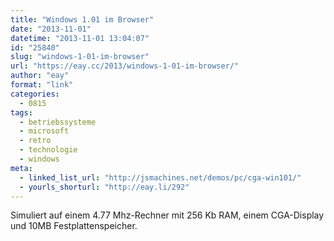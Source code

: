 ```yaml
---
title: "Windows 1.01 im Browser"
date: "2013-11-01"
datetime: "2013-11-01 13:04:07"
id: "25840"
slug: "windows-1-01-im-browser"
url: "https://eay.cc/2013/windows-1-01-im-browser/"
author: "eay"
format: "link"
categories:
  - 0815
tags:
  - betriebssysteme
  - microsoft
  - retro
  - technologie
  - windows
meta:
  - linked_list_url: "http://jsmachines.net/demos/pc/cga-win101/"
  - yourls_shorturl: "http://eay.li/292"
---
```


Simuliert auf einem 4.77 Mhz-Rechner mit 256 Kb RAM, einem CGA-Display und 10MB Festplattenspeicher.
